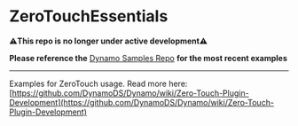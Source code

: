 # ZeroTouchEssentials

:warning:**This repo is no longer under active development**:warning:

**Please reference the** [Dynamo Samples Repo](https://github.com/DynamoDS/DynamoSamples) **for the most recent examples**

---

Examples for ZeroTouch usage. Read more here: [https://github.com/DynamoDS/Dynamo/wiki/Zero-Touch-Plugin-Development](https://github.com/DynamoDS/Dynamo/wiki/Zero-Touch-Plugin-Development)
